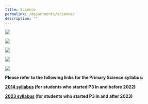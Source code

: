 ```yaml
---
title: Science
permalink: /departments/science/
description: ""
---
```

![](/images/science_1.png)

![](/images/infographic%202_5%20may%20new.png)

![](/images/infographic%203_5%20may%20new.png)

![](/images/science_4.png)

![](/images/science_5.png)

**Please refer to the following links for the Primary Science syllabus:**

**[2014 syllabus](https://www.moe.gov.sg/-/media/files/primary/science-primary-2014) (for students who started P3 in and before 2022)**

**[2023 syllabus](https://www.moe.gov.sg/-/media/files/primary/syllabus/2023-primary-science.ashx) (for students who started P3 in and after 2023)**